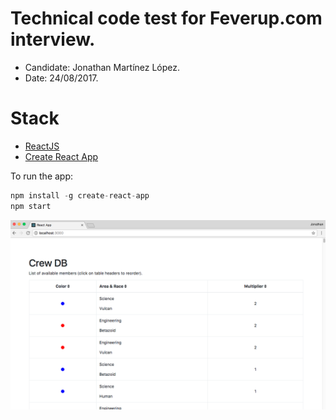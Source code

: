 # Technical code test for Feverup.com interview.

* Candidate: Jonathan Martínez López.
* Date: 24/08/2017.

# Stack

* [ReactJS](https://facebook.github.io/react/)
* [Create React App](https://github.com/facebookincubator/create-react-app)

To run the app:
```javascript
npm install -g create-react-app
npm start
```

<div align="center">
    <img src="https://github.com/jonathanmartinez/fever-code-test/blob/master/demo.png?raw=true" alt="Demo">
</div>
